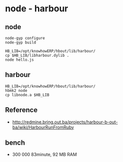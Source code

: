 # node - harbour

## node

    node-gyp configure
    node-gyp build

    HB_LIB=/opt/knowhowERP/hbout/lib/harbour/
    cp $HB_LIB/libharbour.dylib .
    node hello.js

## harbour


    HB_LIB=/opt/knowhowERP/hbout/lib/harbour/
    hbmk2 node
    cp libnode.a $HB_LIB

## Reference
 
 - http://redmine.bring.out.ba/projects/harbour-b-out-ba/wiki/HarbourRunFromRuby


## bench


   - 300 000 83minute, 92 MB RAM
